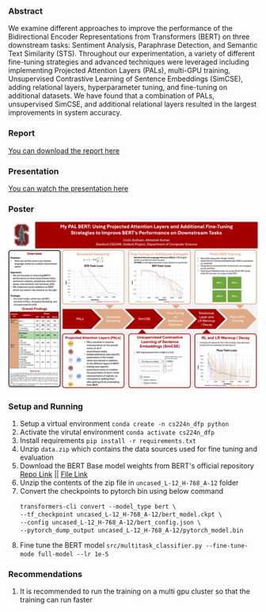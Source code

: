 ### Abstract
We examine different approaches to improve the performance of the Bidirectional Encoder Representations from Transformers (BERT) on three downstream tasks: Sentiment Analysis, Paraphrase Detection, and Semantic Text Similarity (STS). Throughout our experimentation, a variety of different fine-tuning strategies and advanced techniques were leveraged including implementing Projected Attention Layers (PALs), multi-GPU training, Unsupervised Contrastive Learning of Sentence Embeddings (SimCSE), adding relational layers, hyperparameter tuning, and fine-tuning on additional datasets. We have found that a combination of PALs, unsupervised SimCSE, and additional relational layers resulted in the largest improvements in system accuracy.

### Report
[You can download the report here](cs224_report.pdf)

### Presentation
[You can watch the presentation here](https://www.youtube.com/watch?v=CnU84SRuEsg)

### Poster
![Poster](poster.jpg "poster")

### Setup and Running
1. Setup a virtual environment `conda create -n cs224n_dfp python`
1. Activate the virutal environment `conda activate cs224n_dfp`
1. Install requirements `pip install -r requirements.txt`
1. Unzip `data.zip` which contains the data sources used for fine tuning and evaluation
1. Download the BERT Base model weights from BERT's official repository [Repo Link](https://github.com/google-research/bert/) || [File Link](https://storage.googleapis.com/bert_models/2020_02_20/uncased_L-12_H-768_A-12.zip)
1. Unzip the contents of the zip file in `uncased_L-12_H-768_A-12` folder
1. Convert the checkpoints to pytorch bin using below command
    ```
    transformers-cli convert --model_type bert \
    --tf_checkpoint uncased_L-12_H-768_A-12/bert_model.ckpt \
    --config uncased_L-12_H-768_A-12/bert_config.json \
    --pytorch_dump_output uncased_L-12_H-768_A-12/pytorch_model.bin
    ```
1. Fine tune the BERT model `src/multitask_classifier.py --fine-tune-mode full-model --lr 1e-5`

### Recommendations
1. It is recommended to run the training on a multi gpu cluster so that the training can run faster
